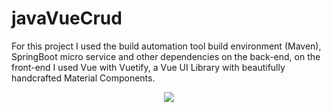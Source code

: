 # javaVueCrud
<p>
For this project I used the build automation tool build environment (Maven), SpringBoot micro service and other dependencies on the back-end, on the front-end I used Vue with Vuetify, a Vue UI Library with beautifully handcrafted Material Components.
</p>

<div align="center">
    <img src="https://user-images.githubusercontent.com/64506852/192931450-327fd000-10e3-4b66-9a97-4c2dabd15304.png"/>
</div>
